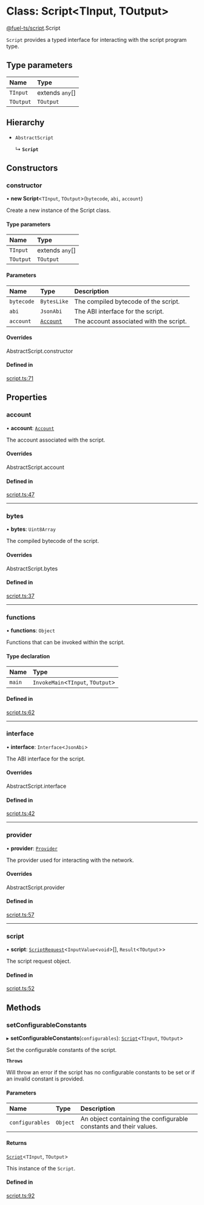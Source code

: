 # Class: Script&lt;TInput, TOutput\>

[@fuel-ts/script](/api/Script/index.md).Script

`Script` provides a typed interface for interacting with the script program type.

## Type parameters

| Name | Type |
| :------ | :------ |
| `TInput` | extends `any`[] |
| `TOutput` | `TOutput` |

## Hierarchy

- `AbstractScript`

  ↳ **`Script`**

## Constructors

### constructor

• **new Script**&lt;`TInput`, `TOutput`\>(`bytecode`, `abi`, `account`)

Create a new instance of the Script class.

#### Type parameters

| Name | Type |
| :------ | :------ |
| `TInput` | extends `any`[] |
| `TOutput` | `TOutput` |

#### Parameters

| Name | Type | Description |
| :------ | :------ | :------ |
| `bytecode` | `BytesLike` | The compiled bytecode of the script. |
| `abi` | `JsonAbi` | The ABI interface for the script. |
| `account` | [`Account`](/api/Wallet/Account.md) | The account associated with the script. |

#### Overrides

AbstractScript.constructor

#### Defined in

[script.ts:71](https://github.com/FuelLabs/fuels-ts/blob/f9c50fca/packages/script/src/script.ts#L71)

## Properties

### account

• **account**: [`Account`](/api/Wallet/Account.md)

The account associated with the script.

#### Overrides

AbstractScript.account

#### Defined in

[script.ts:47](https://github.com/FuelLabs/fuels-ts/blob/f9c50fca/packages/script/src/script.ts#L47)

___

### bytes

• **bytes**: `Uint8Array`

The compiled bytecode of the script.

#### Overrides

AbstractScript.bytes

#### Defined in

[script.ts:37](https://github.com/FuelLabs/fuels-ts/blob/f9c50fca/packages/script/src/script.ts#L37)

___

### functions

• **functions**: `Object`

Functions that can be invoked within the script.

#### Type declaration

| Name | Type |
| :------ | :------ |
| `main` | `InvokeMain`&lt;`TInput`, `TOutput`\> |

#### Defined in

[script.ts:62](https://github.com/FuelLabs/fuels-ts/blob/f9c50fca/packages/script/src/script.ts#L62)

___

### interface

• **interface**: `Interface`&lt;`JsonAbi`\>

The ABI interface for the script.

#### Overrides

AbstractScript.interface

#### Defined in

[script.ts:42](https://github.com/FuelLabs/fuels-ts/blob/f9c50fca/packages/script/src/script.ts#L42)

___

### provider

• **provider**: [`Provider`](/api/Providers/Provider.md)

The provider used for interacting with the network.

#### Overrides

AbstractScript.provider

#### Defined in

[script.ts:57](https://github.com/FuelLabs/fuels-ts/blob/f9c50fca/packages/script/src/script.ts#L57)

___

### script

• **script**: [`ScriptRequest`](/api/Program/ScriptRequest.md)&lt;`InputValue`&lt;`void`\>[], `Result`&lt;`TOutput`\>\>

The script request object.

#### Defined in

[script.ts:52](https://github.com/FuelLabs/fuels-ts/blob/f9c50fca/packages/script/src/script.ts#L52)

## Methods

### setConfigurableConstants

▸ **setConfigurableConstants**(`configurables`): [`Script`](/api/Script/Script.md)&lt;`TInput`, `TOutput`\>

Set the configurable constants of the script.

**`Throws`**

Will throw an error if the script has no configurable constants to be set or if an invalid constant is provided.

#### Parameters

| Name | Type | Description |
| :------ | :------ | :------ |
| `configurables` | `Object` | An object containing the configurable constants and their values. |

#### Returns

[`Script`](/api/Script/Script.md)&lt;`TInput`, `TOutput`\>

This instance of the `Script`.

#### Defined in

[script.ts:92](https://github.com/FuelLabs/fuels-ts/blob/f9c50fca/packages/script/src/script.ts#L92)

